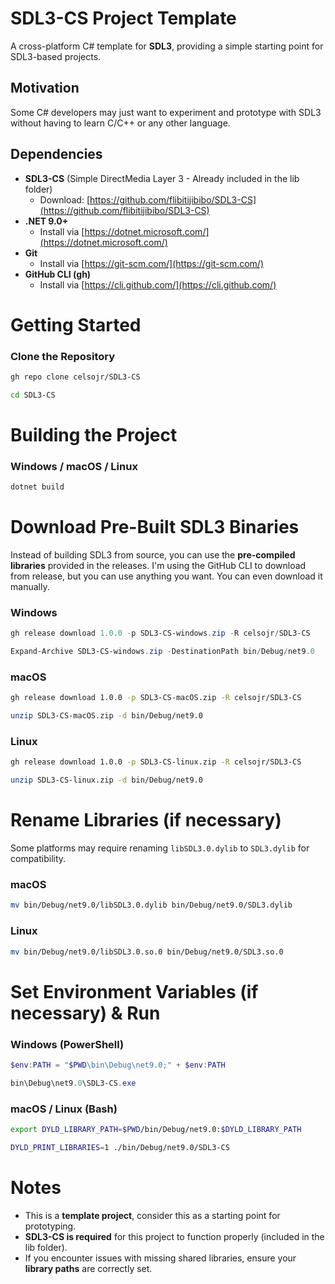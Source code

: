 # **SDL3-CS Project Template**  
A cross-platform C# template for **SDL3**, providing a simple starting point for SDL3-based projects.

## Motivation
Some C# developers may just want to experiment and prototype with SDL3 without having to learn C/C++ or any other language.

## Dependencies  
- **SDL3-CS** (Simple DirectMedia Layer 3 - Already included in the lib folder)  
  - Download: [https://github.com/flibitijibibo/SDL3-CS](https://github.com/flibitijibibo/SDL3-CS)  
- **.NET 9.0+**  
  - Install via [https://dotnet.microsoft.com/](https://dotnet.microsoft.com/)  
- **Git**  
  - Install via [https://git-scm.com/](https://git-scm.com/)  
- **GitHub CLI (gh)**  
  - Install via [https://cli.github.com/](https://cli.github.com/)


# Getting Started  

### Clone the Repository
```sh
gh repo clone celsojr/SDL3-CS

cd SDL3-CS
```

# Building the Project  
### Windows / macOS / Linux
```sh
dotnet build
```

# Download Pre-Built SDL3 Binaries  
Instead of building SDL3 from source, you can use the **pre-compiled libraries** provided in the releases. I'm using the GitHub CLI to download from release, but you can use anything you want. You can even download it manually.

### Windows
```powershell
gh release download 1.0.0 -p SDL3-CS-windows.zip -R celsojr/SDL3-CS

Expand-Archive SDL3-CS-windows.zip -DestinationPath bin/Debug/net9.0
```

### macOS
```sh
gh release download 1.0.0 -p SDL3-CS-macOS.zip -R celsojr/SDL3-CS

unzip SDL3-CS-macOS.zip -d bin/Debug/net9.0
```

### Linux
```sh
gh release download 1.0.0 -p SDL3-CS-linux.zip -R celsojr/SDL3-CS

unzip SDL3-CS-linux.zip -d bin/Debug/net9.0
```

# Rename Libraries (if necessary)
Some platforms may require renaming `libSDL3.0.dylib` to `SDL3.dylib` for compatibility.

### macOS
```sh
mv bin/Debug/net9.0/libSDL3.0.dylib bin/Debug/net9.0/SDL3.dylib
```

### Linux
```sh
mv bin/Debug/net9.0/libSDL3.0.so.0 bin/Debug/net9.0/SDL3.so.0
```

# Set Environment Variables (if necessary) & Run
### Windows (PowerShell)
```powershell
$env:PATH = "$PWD\bin\Debug\net9.0;" + $env:PATH

bin\Debug\net9.0\SDL3-CS.exe
```

### macOS / Linux (Bash)
```sh
export DYLD_LIBRARY_PATH=$PWD/bin/Debug/net9.0:$DYLD_LIBRARY_PATH

DYLD_PRINT_LIBRARIES=1 ./bin/Debug/net9.0/SDL3-CS
```

# Notes
- This is a **template project**, consider this as a starting point for prototyping.
- **SDL3-CS is required** for this project to function properly (included in the lib folder).
- If you encounter issues with missing shared libraries, ensure your **library paths** are correctly set.

